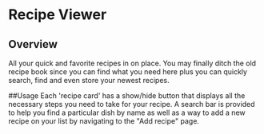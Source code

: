 # Recipe Viewer

## Overview

All your quick and favorite recipes in on place. You may finally ditch the old recipe book since you can find
what you need here plus you can quickly search, find and even store your newest recipes.

##Usage
Each 'recipe card' has a show/hide button that displays all the necessary steps you need to take for your 
recipe. A search bar is provided to help you find a particular dish by name as well as a way to add a new recipe 
on your list by navigating to the "Add recipe" page.
